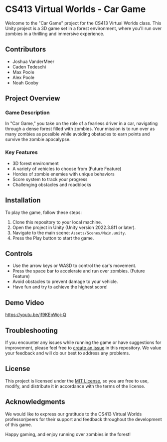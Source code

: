 # CS413 Virtual Worlds - Car Game

Welcome to the "Car Game" project for the CS413 Virtual Worlds class. This Unity project is a 3D game set in a forest environment, where you'll run over zombies in a thrilling and immersive experience.

## Contributors
- Joshua VanderMeer   
- Caden Tedeschi 
- Max Poole 
- Alex Poole
- Noah Gooby

## Project Overview

### Game Description
In "Car Game," you take on the role of a fearless driver in a car, navigating through a dense forest filled with zombies. Your mission is to run over as many zombies as possible while avoiding obstacles to earn points and survive the zombie apocalypse.

### Key Features
- 3D forest environment
- A variety of vehicles to choose from (Future Feature)
- Hordes of zombie enemies with unique behaviors
- Score system to track your progress
- Challenging obstacles and roadblocks

## Installation
To play the game, follow these steps:

1. Clone this repository to your local machine.
2. Open the project in Unity (Unity version 2022.3.8f1 or later).
3. Navigate to the main scene: `Assets/Scenes/Main.unity`.
4. Press the Play button to start the game.

## Controls
- Use the arrow keys or WASD to control the car's movement.
- Press the space bar to accelerate and run over zombies. (Future Feature)
- Avoid obstacles to prevent damage to your vehicle.
- Have fun and try to achieve the highest score!

## Demo Video
https://youtu.be/jf9KEpWoj-Q

## Troubleshooting
If you encounter any issues while running the game or have suggestions for improvement, please feel free to [create an issue](https://github.com/yourusername/car-game/issues) in this repository. We value your feedback and will do our best to address any problems.

## License
This project is licensed under the [MIT License](LICENSE), so you are free to use, modify, and distribute it in accordance with the terms of the license.

## Acknowledgments
We would like to express our gratitude to the CS413 Virtual Worlds professor/peers for their support and feedback throughout the development of this game.

Happy gaming, and enjoy running over zombies in the forest!
